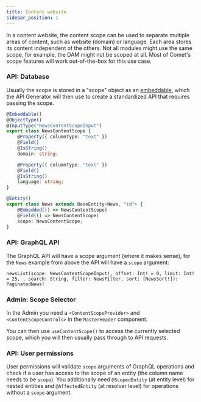 ```yaml
---
title: Content website
sidebar_position: 1
---
```


In a content website, the content scope can be used to separate multiple areas of content, such as website (domain) or language. Each area stores its content independent of the others. Not all modules might use the same scope, for example, the DAM might not be scoped at all. Most of Comet's scope features will work out-of-the-box for this use case.


### API: Database

Usually the scope is stored in a "scope" object as an [embeddable](https://mikro-orm.io/docs/embeddables), which the API Generator will then use to create a standardized API that requires passing the scope.

```ts title="api/src/news/entities/news.entity.ts"
@Embeddable()
@ObjectType()
@InputType("NewsContentScopeInput")
export class NewsContentScope {
    @Property({ columnType: "text" })
    @Field()
    @IsString()
    domain: string;

    @Property({ columnType: "text" })
    @Field()
    @IsString()
    language: string;
}

@Entity()
export class News extends BaseEntity<News, "id"> {
    @Embedded(() => NewsContentScope)
    @Field(() => NewsContentScope)
    scope: NewsContentScope;
}
```

### API: GraphQL API

The GraphQL API will have a scope argument (where it makes sense), for the `News` example from above the API will have a `scope` argument:
```
newsList(scope: NewsContentScopeInput!, offset: Int! = 0, limit: Int! = 25, , search: String, filter: NewsFilter, sort: [NewsSort!]): PaginatedNews!
```

### Admin: Scope Selector
In the Admin you need a `<ContentScopeProvider>` and `<ContentScopeControls>` in the `MasterHeader` component.

You can then use `useContentScope()` to access the currently selected scope, which you will then usually pass through to API requests.

### API: User permissions

User permissions will validate `scope` arguments of GraphQL operations and check if a user has access to the scope of an entity (the column name needs to be `scope`). You additionally need `@ScopedEntity` (at entity level) for nested entities and `@AffectedEntity` (at resolver level) for operations without a `scope` argument.
